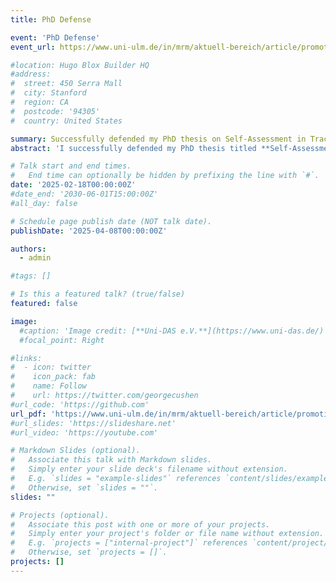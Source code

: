 ```yaml
---
title: PhD Defense

event: 'PhD Defense'
event_url: https://www.uni-ulm.de/in/mrm/aktuell-bereich/article/promotionskolloquium-thomas-griebel/

#location: Hugo Blox Builder HQ
#address:
#  street: 450 Serra Mall
#  city: Stanford
#  region: CA
#  postcode: '94305'
#  country: United States

summary: Successfully defended my PhD thesis on Self-Assessment in Tracking Algorithms using Subjective Logic.
abstract: 'I successfully defended my PhD thesis titled **Self-Assessment in Tracking Algorithms Using Subjective Logic**.'

# Talk start and end times.
#   End time can optionally be hidden by prefixing the line with `#`.
date: '2025-02-18T00:00:00Z'
#date_end: '2030-06-01T15:00:00Z'
#all_day: false

# Schedule page publish date (NOT talk date).
publishDate: '2025-04-08T00:00:00Z'

authors:
  - admin

#tags: []

# Is this a featured talk? (true/false)
featured: false

image:
  #caption: 'Image credit: [**Uni-DAS e.V.**](https://www.uni-das.de/)'
  #focal_point: Right

#links:
#  - icon: twitter
#    icon_pack: fab
#    name: Follow
#    url: https://twitter.com/georgecushen
#url_code: 'https://github.com'
url_pdf: 'https://www.uni-ulm.de/in/mrm/aktuell-bereich/article/promotionskolloquium-thomas-griebel/'
#url_slides: 'https://slideshare.net'
#url_video: 'https://youtube.com'

# Markdown Slides (optional).
#   Associate this talk with Markdown slides.
#   Simply enter your slide deck's filename without extension.
#   E.g. `slides = "example-slides"` references `content/slides/example-slides.md`.
#   Otherwise, set `slides = ""`.
slides: ""

# Projects (optional).
#   Associate this post with one or more of your projects.
#   Simply enter your project's folder or file name without extension.
#   E.g. `projects = ["internal-project"]` references `content/project/deep-learning/index.md`.
#   Otherwise, set `projects = []`.
projects: []
---
```

